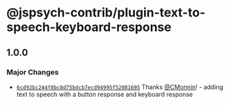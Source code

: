 # @jspsych-contrib/plugin-text-to-speech-keyboard-response

## 1.0.0

### Major Changes

- [`6cd92bc244f8bc8d75bdcb7ecd94995f52081695`](https://github.com/jspsych/jspsych-contrib/commit/6cd92bc244f8bc8d75bdcb7ecd94995f52081695) Thanks [@CMonnin](https://github.com/CMonnin)! - adding text to speech with a button response and keyboard response
